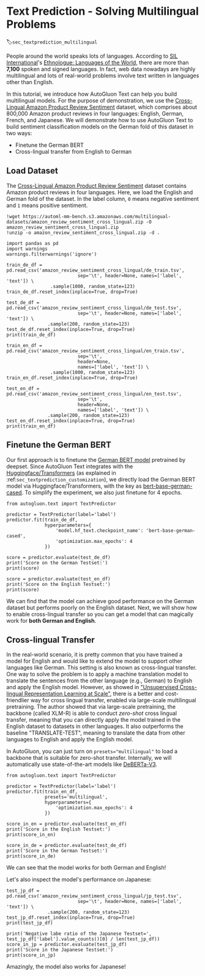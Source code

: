 # Text Prediction - Solving Multilingual Problems
:label:`sec_textprediction_multilingual`

People around the world speaks lots of languages. According to [SIL International](https://en.wikipedia.org/wiki/SIL_International)'s [Ethnologue: Languages of the World](https://en.wikipedia.org/wiki/Ethnologue), there are more than **7,100** spoken and signed languages. In fact, web data nowadays are highly multilingual and lots of real-world problems involve text written in languages other than English.

In this tutorial, we introduce how AutoGluon Text can help you build multilingual models. For the purpose of demonstration, we use the [Cross-Lingual Amazon Product Review Sentiment](https://webis.de/data/webis-cls-10.html) dataset, which comprises about 800,000 Amazon product reviews in four languages: English, German, French, and Japanese. We will demonstrate how to use AutoGluon Text to build sentiment classification models on the German fold of this dataset in two ways:

- Finetune the German BERT
- Cross-lingual transfer from English to German

## Load Dataset

The [Cross-Lingual Amazon Product Review Sentiment](https://webis.de/data/webis-cls-10.html) dataset contains Amazon product reviews in four languages. Here, we load the English and German fold of the dataset. In the label column, `0` means negative sentiment and `1` means positive sentiment.


```{.python .input}
!wget https://automl-mm-bench.s3.amazonaws.com/multilingual-datasets/amazon_review_sentiment_cross_lingual.zip -O amazon_review_sentiment_cross_lingual.zip
!unzip -o amazon_review_sentiment_cross_lingual.zip -d .
```


```{.python .input}
import pandas as pd
import warnings
warnings.filterwarnings('ignore')

train_de_df = pd.read_csv('amazon_review_sentiment_cross_lingual/de_train.tsv',
                          sep='\t', header=None, names=['label', 'text']) \
                .sample(1000, random_state=123)
train_de_df.reset_index(inplace=True, drop=True)

test_de_df = pd.read_csv('amazon_review_sentiment_cross_lingual/de_test.tsv',
                          sep='\t', header=None, names=['label', 'text']) \
               .sample(200, random_state=123)
test_de_df.reset_index(inplace=True, drop=True)
print(train_de_df)
```


```{.python .input}
train_en_df = pd.read_csv('amazon_review_sentiment_cross_lingual/en_train.tsv',
                          sep='\t',
                          header=None,
                          names=['label', 'text']) \
                .sample(1000, random_state=123)
train_en_df.reset_index(inplace=True, drop=True)

test_en_df = pd.read_csv('amazon_review_sentiment_cross_lingual/en_test.tsv',
                          sep='\t',
                          header=None,
                          names=['label', 'text']) \
               .sample(200, random_state=123)
test_en_df.reset_index(inplace=True, drop=True)
print(train_en_df)
```

## Finetune the German BERT

Our first approach is to finetune the [German BERT model](https://www.deepset.ai/german-bert) pretrained by deepset. Since AutoGluon Text integrates with the [Huggingface/Transformers](https://huggingface.co/docs/transformers/index) (as explained in :ref:`sec_textprediction_customization`), we directly load the German BERT model via Huggingface/Transformers, with the key as [bert-base-german-cased](https://huggingface.co/bert-base-german-cased). To simplify the experiment, we also just finetune for 4 epochs.


```{.python .input}
from autogluon.text import TextPredictor

predictor = TextPredictor(label='label')
predictor.fit(train_de_df,
              hyperparameters={
                  'model.hf_text.checkpoint_name': 'bert-base-german-cased',
                  'optimization.max_epochs': 4
              })
```


```{.python .input}
score = predictor.evaluate(test_de_df)
print('Score on the German Testset:')
print(score)
```


```{.python .input}
score = predictor.evaluate(test_en_df)
print('Score on the English Testset:')
print(score)
```

We can find that the model can achieve good performance on the German dataset but performs poorly on the English dataset. Next, we will show how to enable cross-lingual transfer so you can get a model that can magically work for **both German and English**.

## Cross-lingual Transfer

In the real-world scenario, it is pretty common that you have trained a model for English and would like to extend the model to support other languages like German. This setting is also known as cross-lingual transfer. 
One way to solve the problem is to apply a machine translation model to translate the sentences from the other language (e.g., German) to English and apply the English model.
However, as showed in ["Unsupervised Cross-lingual Representation Learning at Scale"](https://arxiv.org/pdf/1911.02116.pdf), there is a better and cost-friendlier way for cross lingual transfer, enabled via large-scale multilingual pretraining.
The author showed that via large-scale pretraining, the backbone (called XLM-R) is able to conduct *zero-shot* cross lingual transfer, meaning that you can directly apply the model trained in the English dataset to datasets in other languages. 
It also outperforms the baseline "TRANSLATE-TEST", meaning to translate the data from other languages to English and apply the English model. 

In AutoGluon, you can just turn on `presets="multilingual"` to load a backbone that is suitable for zero-shot transfer. 
Internally, we will automatically use state-of-the-art models like [DeBERTa-V3](https://arxiv.org/abs/2111.09543).


```{.python .input}
from autogluon.text import TextPredictor

predictor = TextPredictor(label='label')
predictor.fit(train_en_df,
              presets='multilingual',
              hyperparameters={
                  'optimization.max_epochs': 4
              })
```


```{.python .input}
score_in_en = predictor.evaluate(test_en_df)
print('Score in the English Testset:')
print(score_in_en)
```


```{.python .input}
score_in_de = predictor.evaluate(test_de_df)
print('Score in the German Testset:')
print(score_in_de)
```

We can see that the model works for both German and English!

Let's also inspect the model's performance on Japanese:

```{.python .input}
test_jp_df = pd.read_csv('amazon_review_sentiment_cross_lingual/jp_test.tsv',
                          sep='\t', header=None, names=['label', 'text']) \
               .sample(200, random_state=123)
test_jp_df.reset_index(inplace=True, drop=True)
print(test_jp_df)
```

```{.python .input}
print('Negative labe ratio of the Japanese Testset=', test_jp_df['label'].value_counts()[0] / len(test_jp_df))
score_in_jp = predictor.evaluate(test_jp_df)
print('Score in the Japanese Testset:')
print(score_in_jp)
```
Amazingly, the model also works for Japanese!
